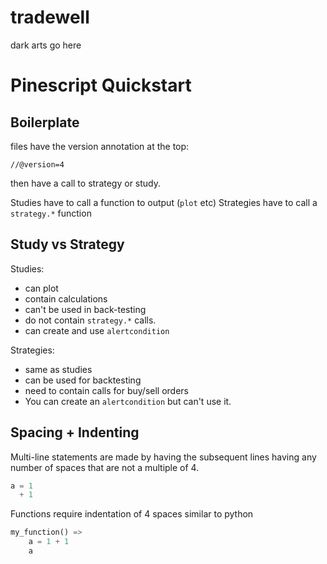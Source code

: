 # tradewell
dark arts go here

# Pinescript Quickstart

## Boilerplate
files have the version annotation at the top:

`//@version=4`

then have a call to strategy or study.

Studies have to call a function to output (`plot` etc)
Strategies have to call a `strategy.*` function 

## Study vs Strategy

Studies:
- can plot
- contain calculations
- can't be used in back-testing
- do not contain `strategy.*` calls.
- can create and use `alertcondition`

Strategies:
- same as studies
- can be used for backtesting
- need to contain calls for buy/sell orders
- You can create an `alertcondition` but can't use it.

## Spacing + Indenting

Multi-line statements are made by having the subsequent lines having any number of spaces that are not a multiple of 4.

```python
a = 1
  + 1
```

Functions require indentation of 4 spaces similar to python

```python
my_function() => 
    a = 1 + 1
    a

```

